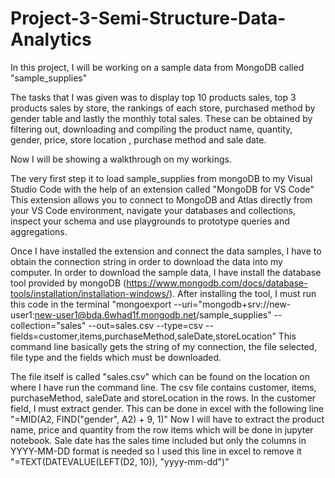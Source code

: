 # Project-3-Semi-Structure-Data-Analytics

In this project, I will be working on a sample data from MongoDB called "sample_supplies"

The tasks that I was given was to display top 10 products sales, top 3 products sales by store, the rankings of each store, purchased method by gender table and lastly the monthly total sales. These can be obtained by filtering out, downloading and compiling the product name, quantity, gender, price, store location , purchase method and sale date. 

Now I will be showing a walkthrough on my workings. 

The very first step it to load sample_supplies from mongoDB to my Visual Studio Code with the help of an extension called "MongoDB for VS Code" This extension allows you to connect to MongoDB and Atlas directly from your VS Code environment, navigate your databases and collections, inspect your schema and use playgrounds to prototype queries and aggregations. 

Once I have installed the extension and connect the data samples, I have to obtain the connection string in order to download the data into my computer. In order to download the sample data, I have install the database tool provided by mongoDB (https://www.mongodb.com/docs/database-tools/installation/installation-windows/). After installing the tool, I must run this code in the terminal "mongoexport --uri="mongodb+srv://new-user1:new-user1@bda.6whad1f.mongodb.net/sample_supplies" --collection="sales" --out=sales.csv --type=csv --fields=customer,items,purchaseMethod,saleDate,storeLocation" This command line basically gets the string of my connection, the file selected, file type and the fields which must be downloaded. 

The file itself is called "sales.csv" which can be found on the location on where I have run the command line. The csv file contains customer, items, purchaseMethod, saleDate and storeLocation in the rows. In the customer field, I must extract gender. This can be done in excel with the following line "=MID(A2, FIND("gender", A2) + 9, 1)" Now I will have to extract the product name, price and quantity from the row items which will be done in jupyter notebook. Sale date has the sales time included but only the columns in YYYY-MM-DD format is needed so I used this line in excel to remove it "=TEXT(DATEVALUE(LEFT(D2, 10)), "yyyy-mm-dd")" 
